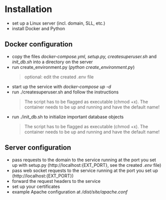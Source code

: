 # Installation
- set up a Linux server (incl. domain, SLL, etc.)
- install Docker and Python

## Docker configuration
- copy the files <em>docker-compose.yml, setup.py, createsuperuser.sh</em> and <em>init_db.sh</em> into a directory on the server
- run create_environment.py (<em>python create_environment.py</em>)
   > optional: edit the created .env file
- start up the service with <em>docker-compose up -d</em>
- run ./createsuperuser.sh and follow the instructions
   > The script has to be flagged as executable (chmod +x). The container needs to be up and running and have the default name!
- run ./init_db.sh to initialize important database objects
   > The script has to be flagged as executable (chmod +x). The container needs to be up and running and have the default name!

## Server configuration
- pass requests to the domain to the service running at the port you set up with setup.py (http://localhost:{EXT_PORT}, see the created <em>.env</em> file)
- pass web socket requests to the service running at the port you set up (http://localhost:{EXT_PORT})
- forward the request headers to the service
- set up your certificates
- example Apache configuration at <em>/dist/site/apache.conf</em>

